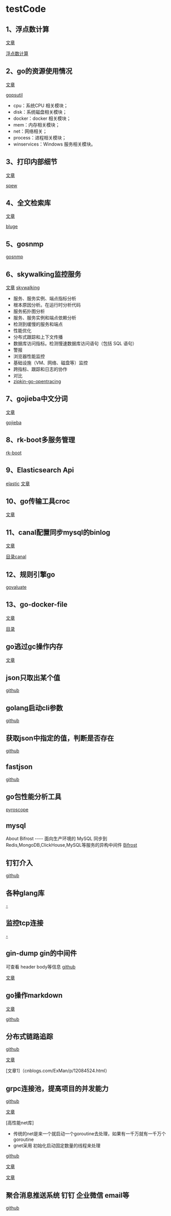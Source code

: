 # testCode
## 1、浮点数计算
[文章](https://mp.weixin.qq.com/s/7Jd5m1pPfivi727R6TTIpA)

[浮点数计算](github.com/shopspring/decimal)

## 2、go的资源使用情况
[文章](https://mp.weixin.qq.com/s/eh7Wlc___Z4uJz2cVtig1g)

[gopsutil](https://github.com/shirou/gopsutil)
- cpu：系统CPU 相关模块；
- disk：系统磁盘相关模块；
- docker：docker 相关模块；
- mem：内存相关模块；
- net：网络相关；
- process：进程相关模块；
- winservices：Windows 服务相关模块。

## 3、打印内部细节
[文章](https://mp.weixin.qq.com/s/ry8NC3xBYp0FaV1ytCadAw)

[spew](github.com/davecgh/go-spew/spew)

## 4、全文检索库
[文章](https://mp.weixin.qq.com/s/eNaVTI90_lvzMjioN4vmJQ)

[bluge](https://github.com/blugelabs/bluge)

## 5、gosnmp
[gosnmp](https://github.com/gosnmp/gosnmp)


## 6、skywalking监控服务
[文章](https://mp.weixin.qq.com/s/2uSN1SHtQGSoVZkWPFVwRw)
[skywalking](github.com/SkyAPM/go2sky)
- 服务、服务实例、端点指标分析
- 根本原因分析。在运行时分析代码
- 服务拓扑图分析
- 服务、服务实例和端点依赖分析
- 检测到缓慢的服务和端点
- 性能优化
- 分布式跟踪和上下文传播
- 数据库访问指标。检测慢速数据库访问语句（包括 SQL 语句）
- 警报
- 浏览器性能监控
- 基础设施（VM、网络、磁盘等）监控
- 跨指标、跟踪和日志的协作
- 对比
- [zipkin-go-opentracing](https://github.com/openzipkin-contrib/zipkin-go-opentracing)

## 7、gojieba中文分词
[文章](https://mp.weixin.qq.com/s/zRmAjQ0o9n8FE1R0WcnUtQ)

[gojieba](https://github.com/yanyiwu/gojieba)

## 8、rk-boot多服务管理
[rk-boot](https://github.com/rookie-ninja/rk-boot)

## 9、Elasticsearch Api
[elastic](github.com/olivere/elastic/v7)
[文章](https://mp.weixin.qq.com/s/iHIxsEZf3w06GbO2sHSuRA)

## 10、go传输工具croc
[文章](https://mp.weixin.qq.com/s/LliaEz8JY5PS4gDI2Fq4Qw)

## 11、canal配置同步mysql的binlog
[文章](https://mp.weixin.qq.com/s/RS12LsrTvnbNQ3TpCmPh5Q)

[目录canal]()

## 12、规则引擎go
[govaluate](https://mp.weixin.qq.com/s/OH2KT9XiYrzjWnk4q81BGw)

## 13、go-docker-file
[文章](https://mp.weixin.qq.com/s/773INmwebAIy6zDtGHOEoQ)

[目录](go-dockerFile)

## go逃过gc操作内存
[文章](https://github.com/heiyeluren/XMM)

## json只取出某个值
[github](https://github.com/tidwall/gjson)

## golang启动cli参数
[github](https://github.com/urfave/cli/v2)

## 获取json中指定的值，判断是否存在
[github](https://github.com/tidwall/gjson)

## fastjson
[github](https://github.com/valyala/fastjson)

## go包性能分析工具
[pyroscope](https://github.com/pyroscope-io/pyroscope)

## mysql
About
Bifrost ---- 面向生产环境的 MySQL 同步到Redis,MongoDB,ClickHouse,MySQL等服务的异构中间件
[Bifrost](https://github.com/brokercap/Bifrost)

## 钉钉介入
[github](https://github.com/blinkbean/dingtalk)

## 各种glang库
[-](https://github.com/jobbole/awesome-go-cn/)

## 监控tcp连接
[-](https://github.com/kevwan/tproxy)

## gin-dump gin的中间件
可查看 header body等信息
[github](https://github.com/tpkeeper/gin-dump)

[文章](https://studygolang.com/topics/9104?fr=sidebar)

## go操作markdown
[文章](https://mp.weixin.qq.com/s/vDwhyZyF5jrNkTJWZ2MMUg)

[github](https://github.com/yuin/goldmark)

## 分布式链路追踪
[github](https://github.com/jaegertracing/jaeger)

[文章](https://mp.weixin.qq.com/s/3q8KBWDqWCzvW0a5SPA1ug)

[文章1]（cnblogs.com/ExMan/p/12084524.html）

## grpc连接池，提高项目的并发能力
[github](https://github.com/rfyiamcool/grpc-client-pool)

[文章](https://xiaorui.cc/archives/6001)


[高性能net库]
- 传统的net是来一个就启动一个goroutine去处理，如果有一千万就有一千万个goroutine
- gnet采用 初始化启动固定数量的线程来处理

[github](https://github.com/panjf2000/gnet/)

[文章](https://mp.weixin.qq.com/s/aBdvYvoIO2FTMTPDY_IFYQ)

[文章](https://blog.csdn.net/qq_31967569/article/details/103107707)

## 聚合消息推送系统 钉钉 企业微信 email等
[github](https://github.com/rxrddd/austin-go)
